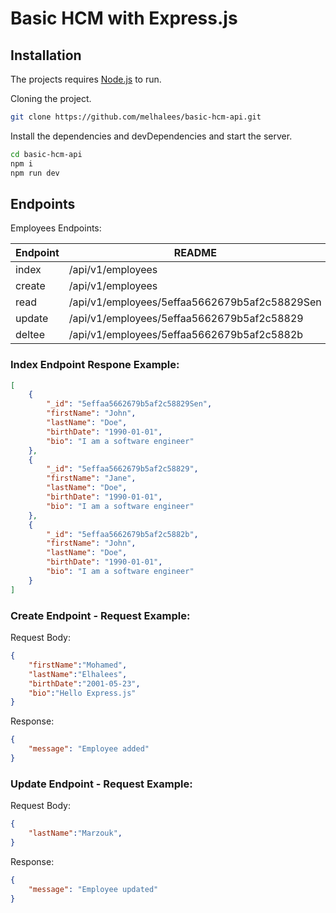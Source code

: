 # Basic HCM with Express.js

## Installation

The projects requires [Node.js](https://nodejs.org/) to run.

Cloning the project.
```sh
git clone https://github.com/melhalees/basic-hcm-api.git
```

Install the dependencies and devDependencies and start the server.
```sh
cd basic-hcm-api
npm i
npm run dev
```

## Endpoints

Employees Endpoints:

| Endpoint | README |
| ------ | ------ |
| index | /api/v1/employees |
| create | /api/v1/employees |
| read | /api/v1/employees/5effaa5662679b5af2c58829Sen |
| update | /api/v1/employees/5effaa5662679b5af2c58829 |
| deltee | /api/v1/employees/5effaa5662679b5af2c5882b |

### Index Endpoint Respone Example:
```json
[
	{
		"_id": "5effaa5662679b5af2c58829Sen",
		"firstName": "John",
		"lastName": "Doe",
		"birthDate": "1990-01-01",
		"bio": "I am a software engineer"
	},
	{
		"_id": "5effaa5662679b5af2c58829",
		"firstName": "Jane",
		"lastName": "Doe",
		"birthDate": "1990-01-01",
		"bio": "I am a software engineer"
	},
	{
		"_id": "5effaa5662679b5af2c5882b",
		"firstName": "John",
		"lastName": "Doe",
		"birthDate": "1990-01-01",
		"bio": "I am a software engineer"
	}
]
```

### Create Endpoint - **Request** Example:
Request Body:
```json
{
	"firstName":"Mohamed",
	"lastName":"Elhalees",
	"birthDate":"2001-05-23",
	"bio":"Hello Express.js"
}
```

Response:
```json
{
	"message": "Employee added"
}
```

### Update Endpoint - **Request** Example:
Request Body:
```json
{
	"lastName":"Marzouk",
}
```

Response:
```json
{
	"message": "Employee updated"
}
```
